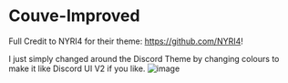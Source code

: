 # Couve-Improved

Full Credit to NYRI4 for their theme: https://github.com/NYRI4!

I just simply changed around the Discord Theme by changing colours to make it like Discord UI V2 if you like.
![image](https://user-images.githubusercontent.com/79745507/147858702-866e7206-02ae-4a63-b9d5-ff6f76f5d406.png)

